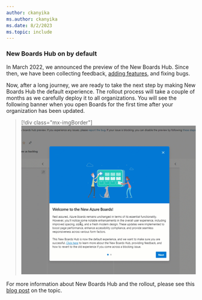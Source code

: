 ```yaml
---
author: ckanyika
ms.author: ckanyika
ms.date: 8/2/2023
ms.topic: include
---
```


### New Boards Hub on by default

In March 2022, we announced the preview of the New Boards Hub. Since then, we have been collecting feedback, [adding features](../../../features-timeline.md#all-features), and fixing bugs.

 Now, after a long journey, we are ready to take the next step by making New Boards Hub the default experience. The rollout process will take a couple of months as we carefully deploy it to all organizations. You will see the following banner when you open Boards for the first time after your organization has been updated.

> [!div class="mx-imgBorder"]
> ![Animation to demo New banner when you open Boards.](../../media/225-boards-01.gif "Animation to demo New banner when you open Boards")

For more information about New Boards Hub and the rollout, please see this [blog post](https://devblogs.microsoft.com/devops/new-boards-hub-path-to-ga/) on the topic.
